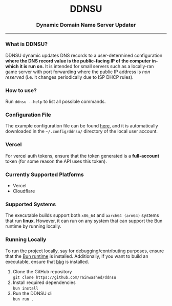 <div align="center">
<h1>DDNSU</h1>
<h3>Dynamic Domain Name Server Updater
</div>

---

### What is DDNSU?
DDNSU dynamic updates DNS records to a user-determined configuration **where the DNS record value is the public-facing IP of the computer in-which it is run on.** It is intended for small servers such as a locally-ran game server with port forwarding where the public IP address is *non reserved* (i.e. it changes periodically due to ISP DHCP rules).

### How to use?
Run ``ddnsu --help`` to list all possible commands.

### Configuration File
The example configuration file can be found [here](./example.config.toml), and it is automatically downloaded in the ``~/.config/ddnsu/`` directory of the local user account.

### Vercel
For vercel auth tokens, ensure that the token generated is a **full-account** token (for some reason the API uses this token).

### Currently Supported Platforms
- Vercel
- Cloudflare

### Supported Systems
The executable builds support both ``x86_64`` and ``aarch64 (arm64)`` systems that run **linux**. However, it can run on any system that can support the Bun runtime by running locally.

### Running Locally
To run the project locally, say for debugging/contributing purposes, ensure that the [Bun runtime](https://bun.sh/) is installed. Additionally, if you want to build an executable, ensure that [bkg](https://github.com/theseyan/bkg) is installed.
1. Clone the GitHub repository \
``git clone https://github.com/rainwashed/ddnsu``
2. Install required dependencies \
``bun install``
3. Run the DDNSU cli \
``bun run .``